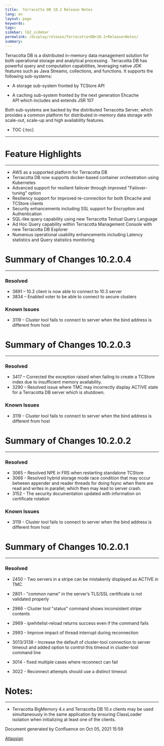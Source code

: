 ```yaml
---
title:  Terracotta DB 10.2 Release Notes  
lang: en
layout: page
keywords:
tags:
sidebar: lb2_sidebar
permalink: /display/release/Terracotta+DB+10.2+Release+Notes/
summary:
---
```


Terracotta DB is a distributed in-memory data management solution for both operational storage and analytical processing.  Terracotta DB has powerful query and computation capabilities, leveraging native JDK features such as Java Streams, collections, and functions. It supports the following sub-systems:

*   A storage sub-system fronted by TCStore API
    
*   A caching sub-system fronted by the next generation Ehcache API which includes and extends JSR 107
    

Both sub-systems are backed by the distributed Terracotta Server, which provides a common platform for distributed in-memory data storage with scale-out, scale-up and high availability features.



* TOC
{:toc}



-------------------------------------------------------------------------------------------------------------------------------------------------------------------------------------------------------------------------------------------------------------------------------------------------------------------------------------------------------------------------------------------------------------------------------------------------------------------------------------------------------------------------------------------------------------------------------------------------------------------------------------------------------------------------------------------------------------------------------------------------------------------------------------------------------------------------------------------------------------------------------------------------------------------------------------------------------------------------------------------------------------------------------------------------------------------------------------------------------------------------------------------------------------------------

# Feature Highlights
------------------

*   AWS as a supported platform for Terracotta DB
*   Terracotta DB now supports docker-based container orchestration using Kubernetes
*   Advanced support for resilient failover through improved "Failover-tuning" option
*   Resiliency support for improved re-connection for both Ehcache and TCStore clients
*   Security enhancements including SSL support for Encryption and Authentication
*   SQL-like query capability using new Terracotta Textual Query Language 
*   Ad Hoc Query capability within Terracotta Management Console with new Terracotta DB Explorer
*   Numerous operational usability enhancements including Latency statistics and Query statistics monitoring

# Summary of Changes 10.2.0.4
---------------------------

### Resolved

*   3891 – 10.2 client is now able to connect to 10.3 server
*   3834 – Enabled voter to be able to connect to secure clusters

### Known Issues

*   3119 - Cluster tool fails to connect to server when the bind address is different from host

# Summary of Changes 10.2.0.3
---------------------------

### Resolved

*   3417 – Corrected the exception raised when failing to create a TCStore index due to insufficient memory availability.
*   3290 – Resolved issue where TMC may incorrectly display ACTIVE state for a Terracotta DB server which is shutdown.

### Known Issues

*   3119 - Cluster tool fails to connect to server when the bind address is different from host

# Summary of Changes 10.2.0.2
---------------------------

### Resolved

*   3065 – Resolved NPE in FRS when restarting standalone TCStore
*   3066 - Resolved hybrid storage mode race condition that may occur between appender and reader threads for doing fsync when there are read and writes in parallel; which then may lead to server crash.
*   3152 - The security documentation updated with information on certificate rotation

### Known Issues

*   3119 - Cluster tool fails to connect to server when the bind address is different from host

# Summary of Changes 10.2.0.1
---------------------------

### Resolved

*   2450 - Two servers in a stripe can be mistakenly displayed as ACTIVE in TMC
    
*   2801 - "common name" in the server’s TLS/SSL certificate is not validated properly
    
*   2966 - Cluster tool "status" command shows inconsistent stripe contents
    
*   2969 - ipwhitelist-reload returns success even if the command fails
    
*   2993 - Improve impact of thread interrupt during reconnection
    
*   3013/3138 – Increase the default of cluster-tool connection to server timeout and added option to control this timeout in cluster-tool command line
*   3014 - fixed multiple cases where reconnect can fail
    
*   3022 - Reconnect attempts should use a distinct timeout
    

# Notes:
------

*   Terracotta BigMemory 4.x and Terracotta DB 10.x clients may be used simultaneously in the same application by ensuring ClassLoader isolation when initializing at least one of the clients.

Document generated by Confluence on Oct 05, 2021 15:59

[Atlassian](http://www.atlassian.com/)
